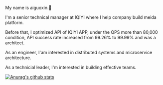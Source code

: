 My name is aiguoxin.🙂

I'm a senior technical manager at IQIYI where I help company build meida platform.

Before that, I optimized API of IQIYI APP, under the QPS more than 80,000 condition, API success rate increased from 99.26% to 99.99% and was a architect. 

As an engineer, I'am interested in distributed systems and microservice architecture. 

As a technicial leader, I'm interested in building effective teams.

[![Anurag's github stats](//p3-juejin.byteimg.com/tos-cn-i-k3u1fbpfcp/1188110e11c84be89e6c60130622635a~tplv-k3u1fbpfcp-zoom-1.image)](https://github.com/aiguoxin/github-readme-stats)
